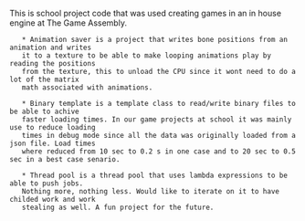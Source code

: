 This is school project code that was used creating games in an in house engine at The Game Assembly.

       * Animation saver is a project that writes bone positions from an animation and writes
       it to a texture to be able to make looping animations play by reading the positions 
       from the texture, this to unload the CPU since it wont need to do a lot of the matrix
       math associated with animations.

       * Binary template is a template class to read/write binary files to be able to achive
       faster loading times. In our game projects at school it was mainly use to reduce loading
       times in debug mode since all the data was originally loaded from a json file. Load times
       where reduced from 10 sec to 0.2 s in one case and to 20 sec to 0.5 sec in a best case senario.

       * Thread pool is a thread pool that uses lambda expressions to be able to push jobs.
       Nothing more, nothing less. Would like to iterate on it to have childed work and work
       stealing as well. A fun project for the future.
